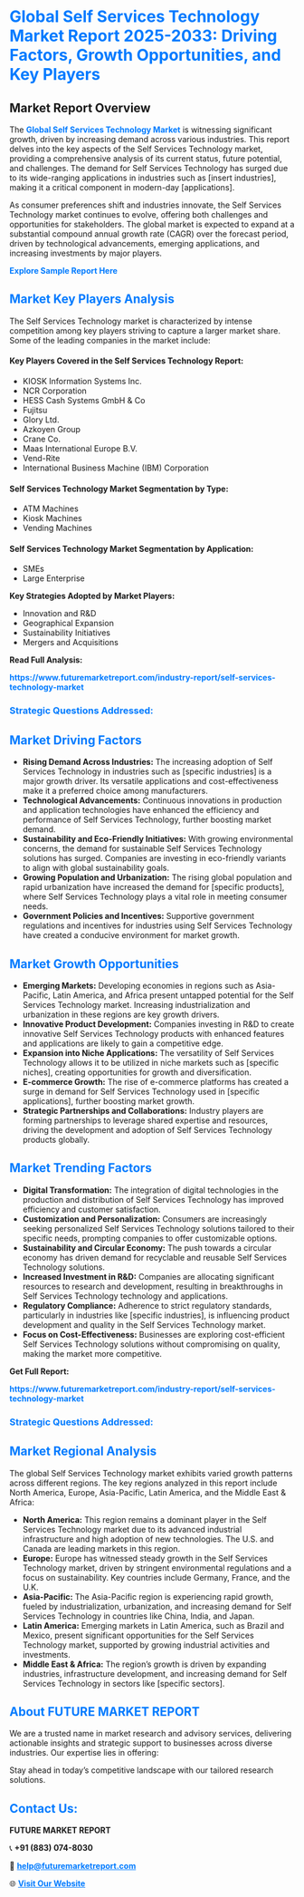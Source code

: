 <h1 style="color: #007BFF;">Global Self Services Technology Market Report 2025-2033: Driving Factors, Growth Opportunities, and Key Players</h1>

<section id="overview">
<h2>Market Report Overview</h2>
<p>The <a href="https://www.futuremarketreport.com/industry-report/self-services-technology-market" style="color: #007BFF; text-decoration: none;"><strong>Global Self Services Technology Market</strong></a> is witnessing significant growth, driven by increasing demand across various industries. This report delves into the key aspects of the Self Services Technology market, providing a comprehensive analysis of its current status, future potential, and challenges. The demand for Self Services Technology has surged due to its wide-ranging applications in industries such as [insert industries], making it a critical component in modern-day [applications].</p>
<p>As consumer preferences shift and industries innovate, the Self Services Technology market continues to evolve, offering both challenges and opportunities for stakeholders. The global market is expected to expand at a substantial compound annual growth rate (CAGR) over the forecast period, driven by technological advancements, emerging applications, and increasing investments by major players.</p>
</section>

<section id="overview">
<p><a href="https://www.futuremarketreport.com/request-sample/reportId=104977" style="color: #007BFF; text-decoration: none;"><strong>Explore Sample Report Here</strong></a></p>
</section>

<section id="key-players">
<h2 style="color: #007BFF;">Market Key Players Analysis</h2>
<p>The Self Services Technology market is characterized by intense competition among key players striving to capture a larger market share. Some of the leading companies in the market include:</p>
<h4>Key Players Covered in the Self Services Technology Report:</h4>
<ul><li>KIOSK Information Systems Inc.</li><li>NCR Corporation</li><li>HESS Cash Systems GmbH &amp; Co</li><li>Fujitsu</li><li>Glory Ltd.</li><li>Azkoyen Group</li><li>Crane Co.</li><li>Maas International Europe B.V.</li><li>Vend-Rite</li><li>International Business Machine (IBM) Corporation</li></ul>
<h4>Self Services Technology Market Segmentation by Type:</h4>
<ul><li>ATM Machines</li><li>Kiosk Machines</li><li>Vending Machines</li></ul>

<h4>Self Services Technology Market Segmentation by Application:</h4>
<ul><li>SMEs</li><li>Large Enterprise</li></ul>
<p><strong>Key Strategies Adopted by Market Players:</strong></p>
<ul>
<li>Innovation and R&D</li>
<li>Geographical Expansion</li>
<li>Sustainability Initiatives</li>
<li>Mergers and Acquisitions</li>
</ul>
</section>

<section>
<p><strong>Read Full Analysis: </strong></p><a href="https://www.futuremarketreport.com/industry-report/self-services-technology-market" style="color: #007BFF; text-decoration: none;"><strong>https://www.futuremarketreport.com/industry-report/self-services-technology-market</strong></a>
<h3 style="color: #007BFF;">Strategic Questions Addressed:</h3>
</section>

<section id="driving-factors">
<h2 style="color: #007BFF;">Market Driving Factors</h2>
<ul>
<li><strong>Rising Demand Across Industries:</strong> The increasing adoption of Self Services Technology in industries such as [specific industries] is a major growth driver. Its versatile applications and cost-effectiveness make it a preferred choice among manufacturers.</li>
<li><strong>Technological Advancements:</strong> Continuous innovations in production and application technologies have enhanced the efficiency and performance of Self Services Technology, further boosting market demand.</li>
<li><strong>Sustainability and Eco-Friendly Initiatives:</strong> With growing environmental concerns, the demand for sustainable Self Services Technology solutions has surged. Companies are investing in eco-friendly variants to align with global sustainability goals.</li>
<li><strong>Growing Population and Urbanization:</strong> The rising global population and rapid urbanization have increased the demand for [specific products], where Self Services Technology plays a vital role in meeting consumer needs.</li>
<li><strong>Government Policies and Incentives:</strong> Supportive government regulations and incentives for industries using Self Services Technology have created a conducive environment for market growth.</li>
</ul>
</section>

<section id="growth-opportunities">
<h2 style="color: #007BFF;">Market Growth Opportunities</h2>
<ul>
<li><strong>Emerging Markets:</strong> Developing economies in regions such as Asia-Pacific, Latin America, and Africa present untapped potential for the Self Services Technology market. Increasing industrialization and urbanization in these regions are key growth drivers.</li>
<li><strong>Innovative Product Development:</strong> Companies investing in R&D to create innovative Self Services Technology products with enhanced features and applications are likely to gain a competitive edge.</li>
<li><strong>Expansion into Niche Applications:</strong> The versatility of Self Services Technology allows it to be utilized in niche markets such as [specific niches], creating opportunities for growth and diversification.</li>
<li><strong>E-commerce Growth:</strong> The rise of e-commerce platforms has created a surge in demand for Self Services Technology used in [specific applications], further boosting market growth.</li>
<li><strong>Strategic Partnerships and Collaborations:</strong> Industry players are forming partnerships to leverage shared expertise and resources, driving the development and adoption of Self Services Technology products globally.</li>
</ul>
</section>

<section id="trending-factors">
<h2 style="color: #007BFF;">Market Trending Factors</h2>
<ul>
<li><strong>Digital Transformation:</strong> The integration of digital technologies in the production and distribution of Self Services Technology has improved efficiency and customer satisfaction.</li>
<li><strong>Customization and Personalization:</strong> Consumers are increasingly seeking personalized Self Services Technology solutions tailored to their specific needs, prompting companies to offer customizable options.</li>
<li><strong>Sustainability and Circular Economy:</strong> The push towards a circular economy has driven demand for recyclable and reusable Self Services Technology solutions.</li>
<li><strong>Increased Investment in R&D:</strong> Companies are allocating significant resources to research and development, resulting in breakthroughs in Self Services Technology technology and applications.</li>
<li><strong>Regulatory Compliance:</strong> Adherence to strict regulatory standards, particularly in industries like [specific industries], is influencing product development and quality in the Self Services Technology market.</li>
<li><strong>Focus on Cost-Effectiveness:</strong> Businesses are exploring cost-efficient Self Services Technology solutions without compromising on quality, making the market more competitive.</li>
</ul>
</section>

<section>
<p><strong>Get Full Report: </strong></p><a href="https://www.futuremarketreport.com/industry-report/self-services-technology-market" style="color: #007BFF; text-decoration: none;"><strong>https://www.futuremarketreport.com/industry-report/self-services-technology-market</strong></a>
<h3 style="color: #007BFF;">Strategic Questions Addressed:</h3>
</section>


<section id="regional-analysis">
<h2 style="color: #007BFF;">Market Regional Analysis</h2>
<p>The global Self Services Technology market exhibits varied growth patterns across different regions. The key regions analyzed in this report include North America, Europe, Asia-Pacific, Latin America, and the Middle East & Africa:</p>
<ul>
<li><strong>North America:</strong> This region remains a dominant player in the Self Services Technology market due to its advanced industrial infrastructure and high adoption of new technologies. The U.S. and Canada are leading markets in this region.</li>
<li><strong>Europe:</strong> Europe has witnessed steady growth in the Self Services Technology market, driven by stringent environmental regulations and a focus on sustainability. Key countries include Germany, France, and the U.K.</li>
<li><strong>Asia-Pacific:</strong> The Asia-Pacific region is experiencing rapid growth, fueled by industrialization, urbanization, and increasing demand for Self Services Technology in countries like China, India, and Japan.</li>
<li><strong>Latin America:</strong> Emerging markets in Latin America, such as Brazil and Mexico, present significant opportunities for the Self Services Technology market, supported by growing industrial activities and investments.</li>
<li><strong>Middle East & Africa:</strong> The region’s growth is driven by expanding industries, infrastructure development, and increasing demand for Self Services Technology in sectors like [specific sectors].</li>
</ul>
</section>

<footer>
<h2 style="color: #007BFF;">About FUTURE MARKET REPORT</h2>
<p>We are a trusted name in market research and advisory services, delivering actionable insights and strategic support to businesses across diverse industries. Our expertise lies in offering:</p>

<p>Stay ahead in today’s competitive landscape with our tailored research solutions.</p>

<h2 style="color: #007BFF;">Contact Us:</h2>
<p><strong>FUTURE MARKET REPORT</strong></p>
<p>📞 <strong>+91 (883) 074-8030</strong></p>
<p>📧 <strong><a href="mailto:help@futuremarketreport.com" style="color: #007BFF;">help@futuremarketreport.com</a></strong></p>
<p>🌐 <strong><a href="https://www.futuremarketreport.com/" style="color: #007BFF;">Visit Our Website</a></strong></p>
</footer>